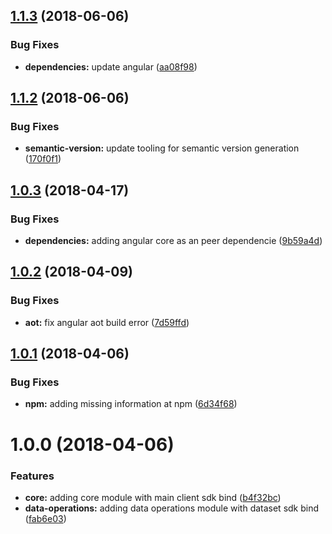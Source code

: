## [1.1.3](https://github.com/jexia/ng-jexia/compare/v1.1.2...v1.1.3) (2018-06-06)


### Bug Fixes

* **dependencies:** update angular ([aa08f98](https://github.com/jexia/ng-jexia/commit/aa08f98))

## [1.1.2](https://github.com/jexia/ng-jexia/compare/v1.1.1...v1.1.2) (2018-06-06)


### Bug Fixes

* **semantic-version:** update tooling for semantic version generation ([170f0f1](https://github.com/jexia/ng-jexia/commit/170f0f1))

<a name="1.0.3"></a>
## [1.0.3](https://github.com/jexia/ng-jexia/compare/v1.0.2...v1.0.3) (2018-04-17)


### Bug Fixes

* **dependencies:** adding angular core as an peer dependencie ([9b59a4d](https://github.com/jexia/ng-jexia/commit/9b59a4d))

<a name="1.0.2"></a>
## [1.0.2](https://github.com/jexia/ng-jexia/compare/v1.0.1...v1.0.2) (2018-04-09)


### Bug Fixes

* **aot:** fix angular aot build error ([7d59ffd](https://github.com/jexia/ng-jexia/commit/7d59ffd))

<a name="1.0.1"></a>
## [1.0.1](https://github.com/jexia/ng-jexia/compare/v1.0.0...v1.0.1) (2018-04-06)


### Bug Fixes

* **npm:** adding missing information at npm ([6d34f68](https://github.com/jexia/ng-jexia/commit/6d34f68))

<a name="1.0.0"></a>
# 1.0.0 (2018-04-06)


### Features

* **core:** adding core module with main client sdk bind ([b4f32bc](https://github.com/jexia/ng-jexia/commit/b4f32bc))
* **data-operations:** adding data operations module with dataset sdk bind ([fab6e03](https://github.com/jexia/ng-jexia/commit/fab6e03))
